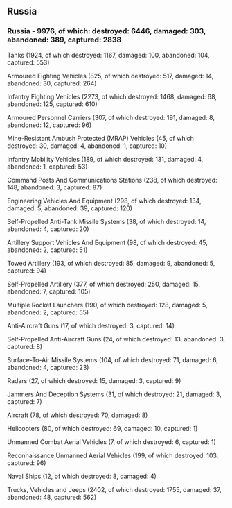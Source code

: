 
 
 ## Russia
 
 ### Russia - 9976, of which: destroyed: 6446, damaged: 303, abandoned: 389, captured: 2838

 

 

 Tanks (1924, of which destroyed: 1167, damaged: 100, abandoned: 104, captured: 553)

 Armoured Fighting Vehicles (825, of which destroyed: 517, damaged: 14, abandoned: 30, captured: 264)

 Infantry Fighting Vehicles (2273, of which destroyed: 1468, damaged: 68, abandoned: 125, captured: 610)

 Armoured Personnel Carriers (307, of which destroyed: 191, damaged: 8, abandoned: 12, captured: 96)

 Mine-Resistant Ambush Protected (MRAP) Vehicles (45, of which destroyed: 30, damaged: 4, abandoned: 1, captured: 10)

 Infantry Mobility Vehicles (189, of which destroyed: 131, damaged: 4, abandoned: 1, captured: 53)

 Command Posts And Communications Stations (238, of which destroyed: 148, abandoned: 3, captured: 87)

 Engineering Vehicles And Equipment (298, of which destroyed: 134, damaged: 5, abandoned: 39, captured: 120)

 Self-Propelled Anti-Tank Missile Systems (38, of which destroyed: 14, abandoned: 4, captured: 20)

 Artillery Support Vehicles And Equipment (98, of which destroyed: 45, abandoned: 2, captured: 51)

 Towed Artillery (193, of which destroyed: 85, damaged: 9, abandoned: 5, captured: 94)

 Self-Propelled Artillery (377, of which destroyed: 250, damaged: 15, abandoned: 7, captured: 105)

 Multiple Rocket Launchers (190, of which destroyed: 128, damaged: 5, abandoned: 2, captured: 55)

 Anti-Aircraft Guns (17, of which destroyed: 3, captured: 14)

 Self-Propelled Anti-Aircraft Guns (24, of which destroyed: 13, abandoned: 3, captured: 8)

 Surface-To-Air Missile Systems (104, of which destroyed: 71, damaged: 6, abandoned: 4, captured: 23)

 Radars (27, of which destroyed: 15, damaged: 3, captured: 9)

 Jammers And Deception Systems (31, of which destroyed: 21, damaged: 3, captured: 7)

 Aircraft (78, of which destroyed: 70, damaged: 8)

 Helicopters (80, of which destroyed: 69, damaged: 10, captured: 1)

 Unmanned Combat Aerial Vehicles (7, of which destroyed: 6, captured: 1)

 Reconnaissance Unmanned Aerial Vehicles (199, of which destroyed: 103, captured: 96)

 Naval Ships (12, of which destroyed: 8, damaged: 4)

 Trucks, Vehicles and Jeeps (2402, of which destroyed: 1755, damaged: 37, abandoned: 48, captured: 562)


